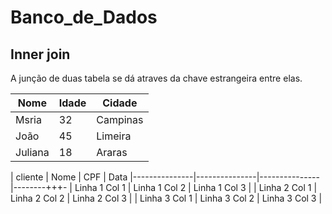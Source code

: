 # Banco_de_Dados
## Inner join
A junção de duas tabela se dá atraves da chave estrangeira entre elas.

| Nome   | Idade  | Cidade  |
|---------------|---------------|---------------|
| Msria | 32| Campinas |
| João  | 45| Limeira |
| Juliana | 18 | Araras|

| cliente  | Nome | CPF | Data
|---------------|---------------|---------------|--------+++-
| Linha 1 Col 1 | Linha 1 Col 2 | Linha 1 Col 3 |
| Linha 2 Col 1 | Linha 2 Col 2 | Linha 2 Col 3 |
| Linha 3 Col 1 | Linha 3 Col 2 | Linha 3 Col 3 |


